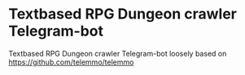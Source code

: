 # Textbased RPG Dungeon crawler Telegram-bot
Textbased RPG Dungeon crawler Telegram-bot loosely based on https://github.com/telemmo/telemmo
